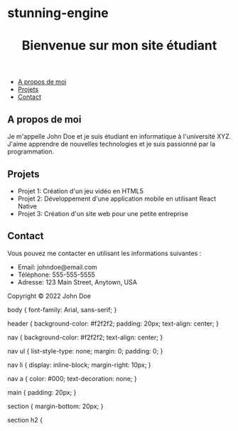 # stunning-engine

<!DOCTYPE html>
<html>
  <head>
    <title>Mon site étudiant</title>
    <link rel="stylesheet" type="text/css" href="styles.css">
  </head>
  <body>
    <header>
      <h1>Bienvenue sur mon site étudiant</h1>
    </header>
    <nav>
      <ul>
        <li><a href="#about">A propos de moi</a></li>
        <li><a href="#projects">Projets</a></li>
        <li><a href="#contact">Contact</a></li>
      </ul>
    </nav>
    <main>
      <section id="about">
        <h2>A propos de moi</h2>
        <p>Je m'appelle John Doe et je suis étudiant en informatique à l'université XYZ. J'aime apprendre de nouvelles technologies et je suis passionné par la programmation.</p>
      </section>
      <section id="projects">
        <h2>Projets</h2>
        <ul>
          <li>Projet 1: Création d'un jeu vidéo en HTML5</li>
          <li>Projet 2: Développement d'une application mobile en utilisant React Native</li>
          <li>Projet 3: Création d'un site web pour une petite entreprise</li>
        </ul>
      </section>
      <section id="contact">
        <h2>Contact</h2>
        <p>Vous pouvez me contacter en utilisant les informations suivantes :</p>
        <ul>
          <li>Email: johndoe@email.com</li>
          <li>Téléphone: 555-555-5555</li>
          <li>Adresse: 123 Main Street, Anytown, USA</li>
        </ul>
      </section>
    </main>
    <footer>
      <p>Copyright © 2022 John Doe</p>
    </footer>
  </body>
</html>


body {
  font-family: Arial, sans-serif;
}

header {
  background-color: #f2f2f2;
  padding: 20px;
  text-align: center;
}

nav {
  background-color: #f2f2f2;
  text-align: center;
}

nav ul {
  list-style-type: none;
  margin: 0;
  padding: 0;
}

nav li {
  display: inline-block;
  margin-right: 10px;
}

nav a {
  color: #000;
  text-decoration: none;
}

main {
  padding: 20px;
}

section {
  margin-bottom: 20px;
}

section h2 {




